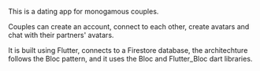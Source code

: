 This is a dating app for monogamous couples. 

Couples can create an account, connect to each other, create avatars and chat with their partners' avatars. 

It is built using Flutter, connects to a Firestore database, the architechture follows the Bloc pattern, and it uses the Bloc and Flutter_Bloc dart libraries. 
